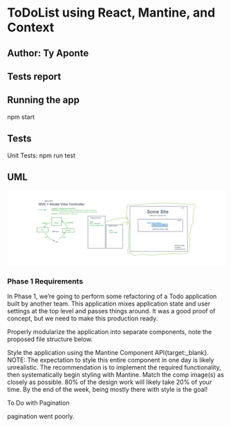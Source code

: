 # ToDoList using React, Mantine, and Context

## Author: Ty Aponte

## Tests report

## Running the app

npm start

## Tests

Unit Tests: npm run test

## UML

![uml](./assets/class-31-401d59.png)

### Phase 1 Requirements

In Phase 1, we’re going to perform some refactoring of a Todo application built by another team. This application mixes application state and user settings at the top level and passes things around. It was a good proof of concept, but we need to make this production ready.

<!-- TODO -->

Properly modularize the application into separate components, note the proposed file structure below.

Style the application using the Mantine Component API{target:_blank}.
NOTE: The expectation to style this entire component in one day is likely unrealistic. The recommendation is to implement the required functionality, then systematically begin styling with Mantine. Match the comp image(s) as closely as possible. 80% of the design work will likely take 20% of your time. By the end of the week, being mostly there with style is the goal!

To Do with Pagination

pagination went poorly.
